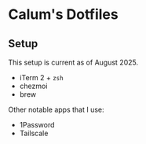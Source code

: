 # Calum's Dotfiles

## Setup

This setup is current as of August 2025.

- iTerm 2 + `zsh`
- chezmoi
- brew

Other notable apps that I use:
- 1Password
- Tailscale

